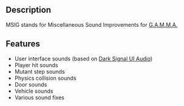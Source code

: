 ## Description
MSIG stands for Miscellaneous Sound Improvements for [G.A.M.M.A.](https://github.com/Grokitach/Stalker_GAMMA)
## Features
- User interface sounds (based on [Dark Signal UI Audio](https://www.moddb.com/addons/dark-signal-ui-sounds))
- Player hit sounds
- Mutant step sounds
- Physics collision sounds
- Door sounds
- Vehicle sounds
- Various sound fixes
